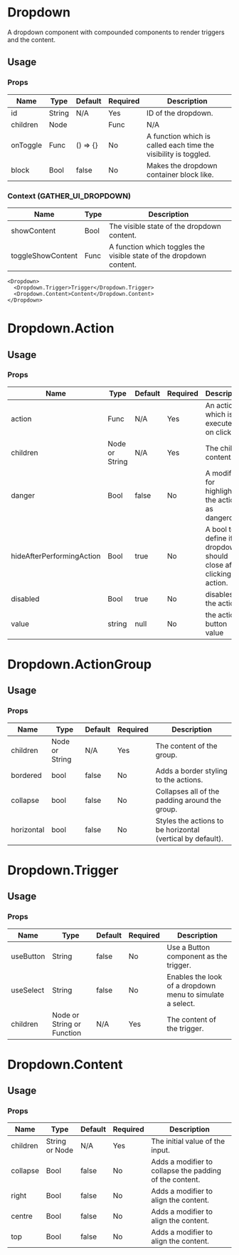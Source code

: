 # Dropdown
A dropdown component with compounded components to render triggers and the content.

## Usage

### Props

| Name                | Type          | Default   | Required | Description                                                                   |
| ------------------- |-------------- | --------- | -------- |------------------------------------------------------------------------------ |
| id                  | String        | N/A       | Yes      | ID of the dropdown.                                                                  |
| children            | Node || Func  | N/A       | Yes      | A child node or function. The function shares setShowContent.                                                           |
| onToggle            | Func          | () => {}  | No       | A function which is called each time the visibility is toggled.               |
| block                | Bool         | false     | No       | Makes the dropdown container block like.                                                                  |

### Context (GATHER_UI_DROPDOWN)

| Name                | Type          | Description                                                                   |
| ------------------- |-------------- |------------------------------------------------------------------------------ |
| showContent         | Bool          | The visible state of the dropdown content. |
| toggleShowContent   | Func          | A function which toggles the visible state of the dropdown content. |

```
<Dropdown>
  <Dropdown.Trigger>Trigger</Dropdown.Trigger>
  <Dropdown.Content>Content</Dropdown.Content>
</Dropdown>
```

# Dropdown.Action

## Usage

### Props

| Name                | Type             | Default   | Required | Description                                                                   |
| ------------------- |--------------    | --------- | -------- |------------------------------------------------------------------------------ |
| action              | Func             | N/A       | Yes      | An action which is executed on click.                        |
| children            | Node or String   | N/A       | Yes      | The child content.                                           |
| danger              | Bool             | false     | No       | A modifier for highlighting the action as dangerous.               |
| hideAfterPerformingAction  | Bool      | true      | No       | A bool to define if the dropdown should close after clicking an action.                |
| disabled  | Bool      | true      | No       | disables the action                |
| value  | string      | null      | No       | the action button value                |

# Dropdown.ActionGroup

## Usage

### Props

| Name                | Type          | Default   | Required | Description                                                                   |
| ------------------- |-------------- | --------- | -------- |------------------------------------------------------------------------------ |
| children            | Node or String  | N/A     | Yes      | The content of the group.
| bordered            | bool          | false     | No       | Adds a border styling to the actions.
| collapse            | bool          | false     | No       | Collapses all of the padding around the group.
| horizontal          | bool          | false     | No       | Styles the actions to be horizontal (vertical by default).

# Dropdown.Trigger

## Usage

### Props

| Name               | Type          | Default   | Required | Description                                                                   |
| ------------------ |-------------- | --------- | -------- |------------------------------------------------------------------------------ |
| useButton          | String        | false        | No       | Use a Button component as the trigger.                                            |
| useSelect          | String        | false        | No       | Enables the look of a dropdown menu to simulate a select.                                            |
| children           | Node or String or Function | N/A     | Yes       | The content of the trigger.                         |

# Dropdown.Content

## Usage

### Props

| Name               | Type          | Default   | Required | Description                                                                   |
| ------------------ |-------------- | --------- | -------- |------------------------------------------------------------------------------ |
| children           | String or Node  | N/A     | Yes      | The initial value of the input.                                               |
| collapse           | Bool          | false     | No       | Adds a modifier to collapse the padding of the content.                       |
| right              | Bool          | false     | No       | Adds a modifier to align the content.                                         |
| centre             | Bool          | false     | No       | Adds a modifier to align the content.                                         |
| top                | Bool          | false     | No       | Adds a modifier to align the content.                                         |
